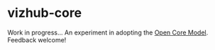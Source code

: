 # vizhub-core

Work in progress... An experiment in adopting the [Open Core Model](https://en.wikipedia.org/wiki/Open-core_model). Feedback welcome!
